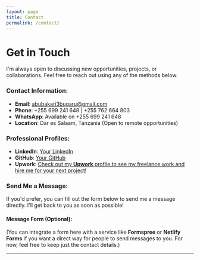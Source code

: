 ```yaml
---
layout: page
title: Contact
permalink: /contact/
---
```


# Get in Touch

I'm always open to discussing new opportunities, projects, or collaborations. Feel free to reach out using any of the methods below.

### Contact Information:

- **Email**: [abubakari3bugaru@gmail.com](mailto:abubakari3bugaru@gmail.com)
- **Phone**: +255 699 241 648 | +255 762 664 803
- **WhatsApp**: Available on +255 699 241 648
- **Location**: Dar es Salaam, Tanzania (Open to remote opportunities)

### Professional Profiles:

- **LinkedIn**: [Your LinkedIn](https://www.linkedin.com/in/yourprofile)
- **GitHub**: [Your GitHub](https://github.com/yourusername)
- **Upwork**: [Check out my **Upwork** profile to see my freelance work and hire me for your next project!](https://www.upwork.com/freelancers/~yourprofileid)

### Send Me a Message:

If you'd prefer, you can fill out the form below to send me a message directly. I'll get back to you as soon as possible!

#### Message Form (Optional):
(You can integrate a form here with a service like **Formspree** or **Netlify Forms** if you want a direct way for people to send messages to you. For now, feel free to keep just the contact details.)

---


